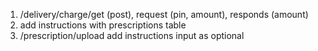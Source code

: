 
1. /delivery/charge/get (post), request (pin, amount), responds (amount)
2. add instructions with prescriptions table
3. /prescription/upload add instructions input as optional